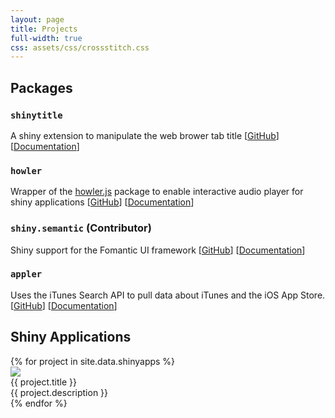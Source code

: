 ```yaml
---
layout: page
title: Projects
full-width: true
css: assets/css/crossstitch.css
---
```


<h2>Packages</h2>

### `shinytitle`

A shiny extension to manipulate the web brower tab title \[[GitHub](https://github.com/ashbaldry/shinytitle)\] \[[Documentation](https://ashbaldry.github.io/shinytitle)\]

### `howler`

Wrapper of the [howler.js](https://github.com/goldfire/howler.js) package to enable interactive audio player for shiny applications \[[GitHub](https://github.com/ashbaldry/howler)\] \[[Documentation](https://ashbaldry.github.io/howler)\]

### `shiny.semantic` (Contributor)

Shiny support for the Fomantic UI framework \[[GitHub](https://github.com/Appsilon/shiny.semantic)\] \[[Documentation](https://appsilon.github.io/shiny.semantic/)\]

### `appler`

Uses the iTunes Search API to pull data about iTunes and the iOS App Store. \[[GitHub](https://github.com/ashbaldry/appler)\] \[[Documentation](/appler)\]

<h2>Shiny Applications</h2>
  <div class="ui four cards">
    {% for project in site.data.shinyapps %}
    <div class="ui card">
      <div class="image">
        <a class="" href="{{ project.url }}" target = "_blank">
          <img class="cross-stitch-photo" src="/assets/img/shinyapps/{{ project.img }}" />
        </a>
      </div>
      <div class="content">
        <div class="header">{{ project.title }}</div>
        <div class="description">{{ project.description }}</div>
      </div>
    </div>
    {% endfor %}
  </div>
